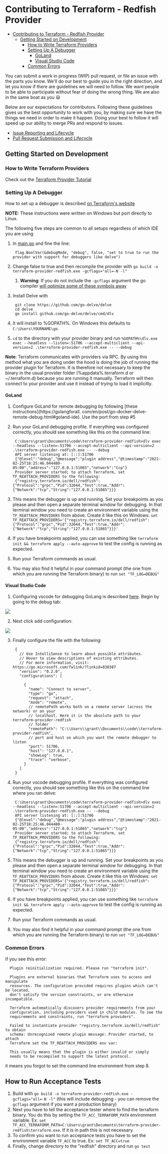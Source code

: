 # Contributing to Terraform - Redfish Provider

- [Contributing to Terraform - Redfish Provider](#contributing-to-terraform---redfish-provider)
  - [Getting Started on Development](#getting-started-on-development)
    - [How to Write Terraform Providers](#how-to-write-terraform-providers)
    - [Setting Up A Debugger](#setting-up-a-debugger)
      - [GoLand](#goland)
      - [Visual Studio Code](#visual-studio-code)
    - [Common Errors](#common-errors)

You can submit a work in progress (WIP) pull request, or file an issue with the parts you know. We'll do our best to guide you in the right direction, and let you know if there are guidelines we will need to follow. We want people to be able to participate without fear of doing the wrong thing. We are also in the same boat as you :smiley:

Below are our expectations for contributors. Following these guidelines gives us
the best opportunity to work with you, by making sure we have the things we need
in order to make it happen. Doing your best to follow it will speed up our
ability to merge PRs and respond to issues.

- [Issue Reporting and Lifecycle](contributing/issue-reporting-and-lifecycle.md)
- [Pull Request Submission and Lifecycle](contributing/pullrequest-submission-and-lifecycle.md)


## Getting Started on Development

### How to Write Terraform Providers

Check out the [Terraform Provider Tutorial](https://learn.hashicorp.com/tutorials/terraform/provider-setup)

### Setting Up A Debugger

How to set up a debugger is described [on Terraform's website](https://www.terraform.io/docs/extend/debugging.html#enabling-debugging-in-a-provider)

**NOTE:** These instructions were written on Windows but port directly to Linux.

The following five steps are common to all setups regardless of which IDE you are using

1. In [main.go](../main.go) and fine the line:

        flag.BoolVar(&debugMode, "debug", false, "set to true to run the provider with support for debuggers like delve")

2. Change false to true and then recompile the provider with `go build -o terraform-provider-redfish.exe -gcflags="all=-N -l"`
   1. **Warning**: If you do not include the `-gcflags` argument the go compiler [will optimize some of these symbols away](https://stackoverflow.com/a/49986827/4427375)
3. Install Delve with

        git clone https://github.com/go-delve/delve
        cd delve
        go install github.com/go-delve/delve/cmd/dlv

4. It will install to %GOPATH%. On Windows this defaults to `C:\Users\YOURNAME\go`.
5. `cd` to the directory with your provider binary and run `%GOPATH%\dlv.exe exec --headless --listen=:51706 --accept-multiclient --api-version=2 .\terraform-provider-redfish.exe -- --debug`

**Note**: Terraform communicates with providers via RPC. By using this method what you are doing under the hood is 
doing the job of running the provider plugin for Terraform. It is therefore not necessary to keep the binary in the 
usual provider folder (%appdata%\.terraform.d or ~/.terraform.d) because you are running it manually. Terraform will 
then connect to your provider and use it instead of trying to load it implicitly.

#### GoLand

1. Configure GoLand for remote debugging by following [these instructions](https://golangforall.
   com/en/post/go-docker-delve-remote-debug.html#goland-ide). Use the port from step #5
2. Run your GoLand debugging profile. If everything was configured correctly, you should see something like this on 
   the command line:

        C:\Users\grant\Documents\code\terraform-provider-redfish>dlv exec --headless --listen=:51706 --accept-multiclient --api-version=2 .\terraform-provider-redfish.exe -- --debug
        API server listening at: [::]:51706
        {"@level":"debug","@message":"plugin address","@timestamp":"2021-02-25T18:25:46.044480-05:00","address":"127.0.0.1:51865","network":"tcp"}
        Provider server started; to attach Terraform, set TF_REATTACH_PROVIDERS to the following:
        {"registry.terraform.io/dell/redfish":{"Protocol":"grpc","Pid":32044,"Test":true,"Addr":{"Network":"tcp","String":"127.0.0.1:51865"}}}


3. This means the debugger is up and running. Set your breakpoints as you please and then open a separate terminal 
   window for debugging. In that terminal window you need to create an environment variable using the `TF_REATTACH_PROVIDERS` from above. Create it like this on Windows: `set TF_REATTACH_PROVIDERS='{"registry.terraform.io/dell/redfish":{"Protocol":"grpc","Pid":32044,"Test":true,"Addr":{"Network":"tcp","String":"127.0.0.1:51865"}}}'`
4. If you have breakpoints applied, you can use something like `terraform init && terraform apply --auto-approve` to test the config is running as expected.
5. Run your Terraform commands as usual.
6. You may also find it helpful in your command prompt (the one from which you are running the Terraform binary) to run `set "TF_LOG=DEBUG"`


#### Visual Studio Code


1. Configuring vscode for debugging GoLang is described [here](https://golangforall.com/en/post/go-docker-delve-remote-debug.html#visual-studio-code). Begin by going to the debug tab:

![](./images/debug_tab.png)

2. Next click add configuration:

![](./images/add_configuration.png)

3. Finally configure the file with the following:

        {
          // Use IntelliSense to learn about possible attributes.
          // Hover to view descriptions of existing attributes.
          // For more information, visit: https://go.microsoft.com/fwlink/?linkid=830387
          "version": "0.2.0",
          "configurations": [
            
            {
              "name": "Connect to server",
              "type": "go",
              "request": "attach",
              "mode": "remote",
              // remotePath works both on a remote server (across the network) or on your
              // localhost. Here it is the absolute path to your terraform-provider-redfish
              // folder
              "remotePath": "C:\\Users\\grant\\Documents\\code\\terraform-provider-redfish",
              // port and host on which you want the remote debugger to listen
              "port": 51706,
              "host": "127.0.0.1",
              "showLog": true,
              "trace": "verbose",
            }
          ]
        }

4. Run your vscode debugging profile. If everything was configured correctly, you should see something like this on the command line where you ran delve:

        C:\Users\grant\Documents\code\terraform-provider-redfish>dlv exec --headless --listen=:51706 --accept-multiclient --api-version=2 .\terraform-provider-redfish.exe -- --debug
        API server listening at: [::]:51706
        {"@level":"debug","@message":"plugin address","@timestamp":"2021-02-25T18:25:46.044480-05:00","address":"127.0.0.1:51865","network":"tcp"}
        Provider server started; to attach Terraform, set TF_REATTACH_PROVIDERS to the following:
        {"registry.terraform.io/dell/redfish":{"Protocol":"grpc","Pid":32044,"Test":true,"Addr":{"Network":"tcp","String":"127.0.0.1:51865"}}}


5. This means the debugger is up and running. Set your breakpoints as you please and then open a separate terminal window for debugging. In that terminal window you need to create an environment variable using the `TF_REATTACH_PROVIDERS` from above. Create it like this on Windows: `set TF_REATTACH_PROVIDERS='{"registry.terraform.io/dell/redfish":{"Protocol":"grpc","Pid":32044,"Test":true,"Addr":{"Network":"tcp","String":"127.0.0.1:51865"}}}'`
6. If you have breakpoints applied, you can use something like `terraform init && terraform apply --auto-approve` to test the config is running as expected.
7. Run your Terraform commands as usual.
8. You may also find it helpful in your command prompt (the one from which you are running the Terraform binary) to run `set "TF_LOG=DEBUG"`

### Common Errors

If you see this error:

      Plugin reinitialization required. Please run "terraform init".
      
      Plugins are external binaries that Terraform uses to access and manipulate
      resources. The configuration provided requires plugins which can't be located,
      don't satisfy the version constraints, or are otherwise incompatible.
      
      Terraform automatically discovers provider requirements from your
      configuration, including providers used in child modules. To see the
      requirements and constraints, run "terraform providers".
      
      Failed to instantiate provider "registry.terraform.io/dell/redfish" to obtain
      schema: Unrecognized remote plugin message: Provider started, to attach
      Terraform set the TF_REATTACH_PROVIDERS env var:
      
      This usually means that the plugin is either invalid or simply
      needs to be recompiled to support the latest protocol.

it means you forgot to set the command line environment from step 8.

## How to Run Acceptance Tests

1. Build with `go build -o terraform-provider-redfish.exe -gcflags="all=-N -l"` (this will include debugging - you 
   can remove the `gcflags` argument if you want a production binary)
2. Next you have to tell the acceptance tester where to find the terraform binary. You do this by setting the 
   `TF_ACC_TERRAFORM_PATH` environment variable. Ex: `set 
   TF_ACC_TERRAFORM_PATH=C:\Users\grant\Documents\terraform-provider-redfish\terraform.exe`. If it is in path this 
   is not necessary.
3. To confirm you want to run acceptance tests you have to set the environment variable `TF_ACC` to true. Ex: `set TF_ACC=true`
4. Finally, change directory to the "redfish" directory and run `go test`
